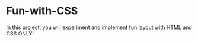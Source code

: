 # Fun-with-CSS

In this project, you will experiment and implement fun layout with HTML and CSS ONLY!